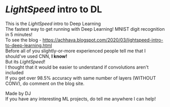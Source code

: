 # <i>LightSpeed</i> intro to DL
This is the <i>LightSpeed</i> intro to Deep Learning
<br>
The fastest way to get running with Deep Learning! MNIST digit recognition in 5 minutes!
<br>
To see the blog - https://achhaya.blogspot.com/2020/03/lightspeed-intro-to-deep-learning.html
<br>
Before all of you slightly-or-more experienced people tell me that I should've used CNN, <b>I know!</b><br>But its <i>LightSpeed</i>!
<br>
I thought that it would be easier to understand if convolutions aren't included<br>
If you get over 98.5% accuracy with same number of layers (WITHOUT CONV), do comment on the blog site.

Made by DJ <br>
If you have any interesting ML projects, do tell me anywhere I can help!
